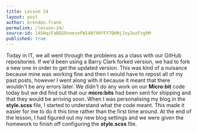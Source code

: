 ```yaml
---
title: Lesson 24
layout: post
author: brendan.frank
permalink: /lesson-24/
source-id: 14SHqiFaBEGOveeceFW148fXHfFY7QHNjJxy2wzFzghM
published: true
---
```

Today in IT, we all went through the problems as a class with our GitHub repositories. If we'd been using a Barry Clark forked version, we had to fork a new one in order to get the updated version. This was kind of a nuisance because mine was working fine and then I would have to repost all of my past posts, however I went along with it because it meant that there wouldn't be any errors later. We didn't do any work on our **Micro:bit** code today but we did find out that our **micro:bits** had been sent for shipping and that they would be arriving soon. When I was personalising my blog in the **style.scss** file, I started to understand what the code meant. This made it easier for me to do it this time rather than the first time around. At the end of the lesson, I had figured out my new blog settings and we were given the homework to finish off configuring the **style.scss** file.


